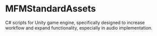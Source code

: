# MFMStandardAssets
C# scripts for Unity game engine, specifically designed to increase workflow and expand functionality, especially in audio implementation.
